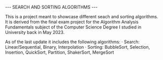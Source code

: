 --- SEARCH AND SORTING ALGORITHMS ---

This is a project meant to showcase different seach and sorting algorithms.
It is derived from the final exam project for the Algorithm Analysis Fundamentals subject of the Computer Science Degree I studied in University back in May 2023.

As of the last update it includes the following algorithms:
· Search:  Linear/Sequential, Binary, Interpolation
· Sorting: BubbleSort, Selection, Insertion, QuickSort, Partition, ShakerSort, MergeSort

